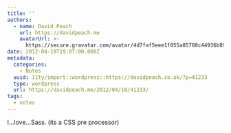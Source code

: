 ```yaml
---
title: ''
authors:
  - name: David Peach
    url: https://davidpeach.me
    avatarUrl: >-
      https://secure.gravatar.com/avatar/4d7faf5eee1f055a85788c44936b8995eaab6dfb004e7854ec747ccb272e91ee?s=96&d=mm&r=g
date: 2012-04-18T19:07:00.000Z
metadata:
  categories:
    - Notes
  uuid: 11ty/import::wordpress::https://davidpeach.co.uk/?p=41233
  type: wordpress
  url: https://davidpeach.me/2012/04/18/41233/
tags:
  - notes
---
```

I…love…Sass. (its a CSS pre processor)